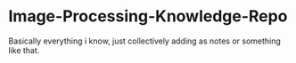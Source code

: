 # Image-Processing-Knowledge-Repo
Basically everything i know, just collectively adding as notes or something like that.
